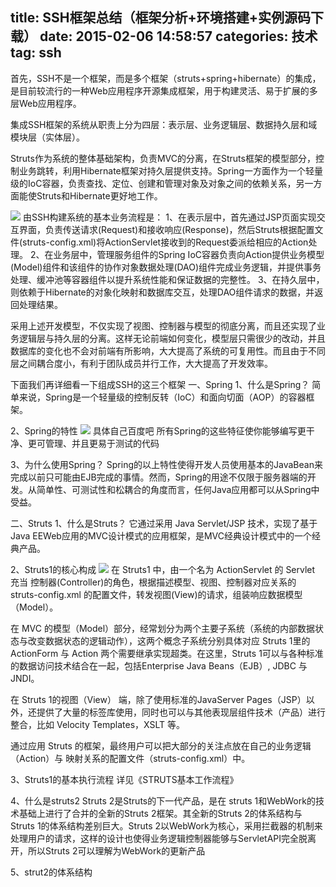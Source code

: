 title: SSH框架总结（框架分析+环境搭建+实例源码下载）
date: 2015-02-06 14:58:57
categories: 技术
tag: ssh
----
首先，SSH不是一个框架，而是多个框架（struts+spring+hibernate）的集成，是目前较流行的一种Web应用程序开源集成框架，用于构建灵活、易于扩展的多层Web应用程序。
 
集成SSH框架的系统从职责上分为四层：表示层、业务逻辑层、数据持久层和域模块层（实体层）。
 
Struts作为系统的整体基础架构，负责MVC的分离，在Struts框架的模型部分，控制业务跳转，利用Hibernate框架对持久层提供支持。Spring一方面作为一个轻量级的IoC容器，负责查找、定位、创建和管理对象及对象之间的依赖关系，另一方面能使Struts和Hibernate更好地工作。
<!-- more -->
![](http://img.my.csdn.net/uploads/201304/15/1366010139_2255.png)
由SSH构建系统的基本业务流程是：
1、在表示层中，首先通过JSP页面实现交互界面，负责传送请求(Request)和接收响应(Response)，然后Struts根据配置文件(struts-config.xml)将ActionServlet接收到的Request委派给相应的Action处理。
2、在业务层中，管理服务组件的Spring IoC容器负责向Action提供业务模型(Model)组件和该组件的协作对象数据处理(DAO)组件完成业务逻辑，并提供事务处理、缓冲池等容器组件以提升系统性能和保证数据的完整性。
3、在持久层中，则依赖于Hibernate的对象化映射和数据库交互，处理DAO组件请求的数据，并返回处理结果。
 
采用上述开发模型，不仅实现了视图、控制器与模型的彻底分离，而且还实现了业务逻辑层与持久层的分离。这样无论前端如何变化，模型层只需很少的改动，并且数据库的变化也不会对前端有所影响，大大提高了系统的可复用性。而且由于不同层之间耦合度小，有利于团队成员并行工作，大大提高了开发效率。
 
 
下面我们再详细看一下组成SSH的这三个框架
一、Spring
1、什么是Spring？
简单来说，Spring是一个轻量级的控制反转（IoC）和面向切面（AOP）的容器框架。
 
2、Spring的特性
![](http://img.my.csdn.net/uploads/201304/15/1366009800_5913.png)
具体自己百度吧
所有Spring的这些特征使你能够编写更干净、更可管理、并且更易于测试的代码
 
3、为什么使用Spring？
Spring的以上特性使得开发人员使用基本的JavaBean来完成以前只可能由EJB完成的事情。然而，Spring的用途不仅限于服务器端的开发。从简单性、可测试性和松耦合的角度而言，任何Java应用都可以从Spring中受益。
 
二、Struts
1、什么是Struts？
它通过采用 Java Servlet/JSP 技术，实现了基于Java EEWeb应用的MVC设计模式的应用框架，是MVC经典设计模式中的一个经典产品。
 
2、Struts1的核心构成
![](http://img.my.csdn.net/uploads/201304/15/1366011574_3130.png)
在 Struts1 中，由一个名为 ActionServlet 的 Servlet 充当 控制器(Controller)的角色，根据描述模型、视图、控制器对应关系的 struts-config.xml 的配置文件，转发视图(View)的请求，组装响应数据模型（Model）。
 
在 MVC 的模型（Model）部分，经常划分为两个主要子系统（系统的内部数据状态与改变数据状态的逻辑动作），这两个概念子系统分别具体对应 Struts 1里的 ActionForm 与 Action 两个需要继承实现超类。在这里，Struts 1可以与各种标准的数据访问技术结合在一起，包括Enterprise Java Beans（EJB）, JDBC 与 JNDI。
 
在 Struts 1的视图（View） 端，除了使用标准的JavaServer Pages（JSP）以外，还提供了大量的标签库使用，同时也可以与其他表现层组件技术（产品）进行整合，比如 Velocity Templates，XSLT 等。
 
通过应用 Struts 的框架，最终用户可以把大部分的关注点放在自己的业务逻辑（Action）与 映射关系的配置文件（struts-config.xml）中。
 
3、Struts1的基本执行流程
详见《STRUTS基本工作流程》
 
4、什么是struts2
Struts 2是Struts的下一代产品，是在 struts 1和WebWork的技术基础上进行了合并的全新的Struts 2框架。其全新的Struts 2的体系结构与Struts 1的体系结构差别巨大。Struts 2以WebWork为核心，采用拦截器的机制来处理用户的请求，这样的设计也使得业务逻辑控制器能够与ServletAPI完全脱离开，所以Struts 2可以理解为WebWork的更新产品
 
5、strut2的体系结构
![]()
